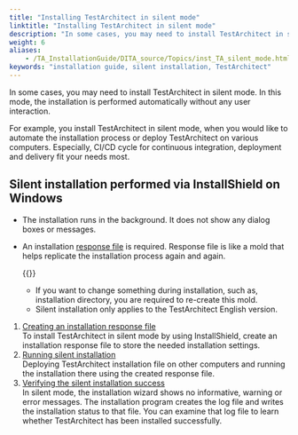 ```yaml
--- 
title: "Installing TestArchitect in silent mode"
linktitle: "Installing TestArchitect in silent mode"
description: "In some cases, you may need to install TestArchitect in silent mode. In this mode, the installation is performed automatically without any user interaction."
weight: 6
aliases: 
    - /TA_InstallationGuide/DITA_source/Topics/inst_TA_silent_mode.html
keywords: "installation guide, silent installation, TestArchitect"
---
```


In some cases, you may need to install TestArchitect in silent mode. In this mode, the installation is performed automatically without any user interaction.

For example, you install TestArchitect in silent mode, when you would like to automate the installation process or deploy TestArchitect on various computers. Especially, CI/CD cycle for continuous integration, deployment and delivery fit your needs most.

## Silent installation performed via InstallShield on Windows

-   The installation runs in the background. It does not show any dialog boxes or messages.
-   An installation [response file](/user-guide/getting-started/installing-testarchitect-in-silent-mode/creating-an-installation-response-file) is required. Response file is like a mold that helps replicate the installation process again and again.

    {{<warning>}}

    -   If you want to change something during installation, such as, installation directory, you are required to re-create this mold.
    -   Silent installation only applies to the TestArchitect English version.

1.  [Creating an installation response file](/user-guide/getting-started/installing-testarchitect-in-silent-mode/creating-an-installation-response-file)  
To install TestArchitect in silent mode by using InstallShield, create an installation response file to store the needed installation settings.
2.  [Running silent installation](/user-guide/getting-started/installing-testarchitect-in-silent-mode/running-silent-installation)  
Deploying TestArchitect installation file on other computers and running the installation there using the created response file.
3.  [Verifying the silent installation success](/user-guide/getting-started/installing-testarchitect-in-silent-mode/verifying-the-silent-installation-success)  
In silent mode, the installation wizard shows no informative, warning or error messages. The installation program creates the log file and writes the installation status to that file. You can examine that log file to learn whether TestArchitect has been installed successfully.




